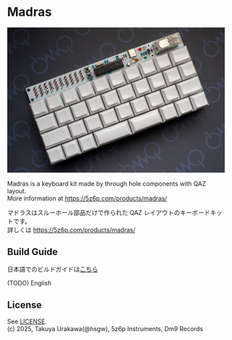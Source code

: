 # Madras

![madras](imgs/P2093779.jpg)

Madras is a keyboard kit made by through hole components with QAZ layout.  
More information at https://5z6p.com/products/madras/

マドラスはスルーホール部品だけで作られた QAZ レイアウトのキーボードキットです。  
詳しくは https://5z6p.com/products/madras/

## Build Guide

日本語でのビルドガイドは[こちら](build_guide_jp.md)

(TODO) English

## License

See [LICENSE](LICENSE).  
(c) 2025, Takuya Urakawa(@hsgw), 5z6p Instruments, Dm9 Records
